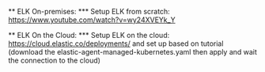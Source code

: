 ** ELK On-premises:
*** Setup ELK from scratch: https://www.youtube.com/watch?v=wy24XVEYk_Y

** ELK On the Cloud:
*** Setup ELK on the cloud:
https://cloud.elastic.co/deployments/
and set up based on tutorial (download the elastic-agent-managed-kubernetes.yaml then apply and wait the connection to the cloud)